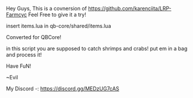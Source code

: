 Hey Guys,
This is a covnersion of 
    https://github.com/karenciita/LRP-Farmcyc 
Feel Free to give it a try!

insert items.lua in qb-core/shared/items.lua

Converted for QBCore!

in this script you are supposed to catch shrimps and crabs! put em in a bag and process it!

Have FuN! 

~Evil

My Discord
-: https://discord.gg/MEDzUG7cAS
